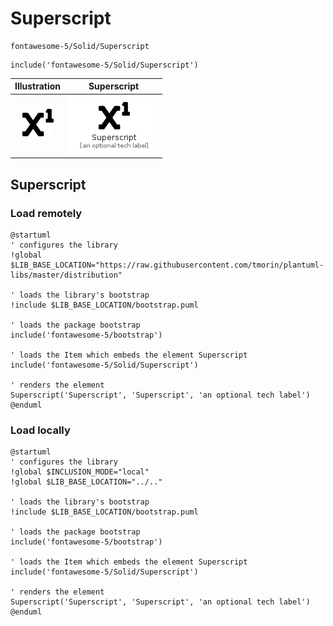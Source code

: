 # Superscript


```text
fontawesome-5/Solid/Superscript
```

```text
include('fontawesome-5/Solid/Superscript')
```



| Illustration | Superscript |
| :---: | :---: |
| ![illustration for Illustration](../../fontawesome-5/Solid/Superscript.png) | ![illustration for Superscript](../../fontawesome-5/Solid/Superscript.Local.png) |




## Superscript

### Load remotely
```plantuml
@startuml
' configures the library
!global $LIB_BASE_LOCATION="https://raw.githubusercontent.com/tmorin/plantuml-libs/master/distribution"

' loads the library's bootstrap
!include $LIB_BASE_LOCATION/bootstrap.puml

' loads the package bootstrap
include('fontawesome-5/bootstrap')

' loads the Item which embeds the element Superscript
include('fontawesome-5/Solid/Superscript')

' renders the element
Superscript('Superscript', 'Superscript', 'an optional tech label')
@enduml
```

### Load locally
```plantuml
@startuml
' configures the library
!global $INCLUSION_MODE="local"
!global $LIB_BASE_LOCATION="../.."

' loads the library's bootstrap
!include $LIB_BASE_LOCATION/bootstrap.puml

' loads the package bootstrap
include('fontawesome-5/bootstrap')

' loads the Item which embeds the element Superscript
include('fontawesome-5/Solid/Superscript')

' renders the element
Superscript('Superscript', 'Superscript', 'an optional tech label')
@enduml
```

